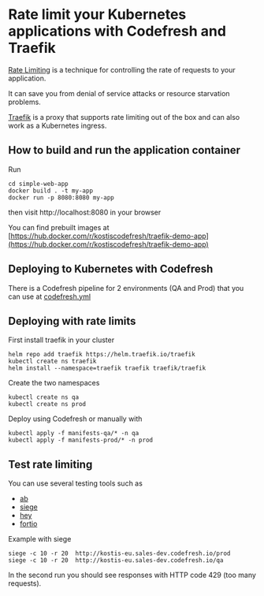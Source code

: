 # Rate limit your Kubernetes applications with Codefresh and Traefik

[Rate Limiting](https://en.wikipedia.org/wiki/Rate_limiting) is a technique for controlling the rate of requests to your application.

It can save you from denial of service attacks or resource starvation problems.

[Traefik](https://traefik.io/) is a proxy that supports rate limiting out of the box
and can also work as a Kubernetes ingress.

## How to build and run the application container

Run

```
cd simple-web-app
docker build . -t my-app
docker run -p 8080:8080 my-app
```

 then visit http://localhost:8080 in your browser

You can find prebuilt images at [https://hub.docker.com/r/kostiscodefresh/traefik-demo-app](https://hub.docker.com/r/kostiscodefresh/traefik-demo-app)

## Deploying to Kubernetes with Codefresh

There is a Codefresh pipeline for 2 environments (QA and Prod)
that you can use at [codefresh.yml](codefresh.yml)

## Deploying with rate limits

First install traefik in your cluster

```
helm repo add traefik https://helm.traefik.io/traefik
kubectl create ns traefik
helm install --namespace=traefik traefik traefik/traefik
```

Create the two namespaces

```
kubectl create ns qa
kubectl create ns prod
```

Deploy using Codefresh or manually with

```
kubectl apply -f manifests-qa/* -n qa
kubectl apply -f manifests-prod/* -n prod
```

## Test rate limiting

You can use several testing tools such as

* [ab](https://httpd.apache.org/docs/current/programs/ab.html)
* [siege](https://github.com/JoeDog/siege)
* [hey](https://github.com/rakyll/hey)
* [fortio](https://github.com/fortio/fortio) 

Example with siege

```
siege -c 10 -r 20  http://kostis-eu.sales-dev.codefresh.io/prod
siege -c 10 -r 20  http://kostis-eu.sales-dev.codefresh.io/qa
```

In the second run you should see responses with HTTP code 429 (too many requests).
